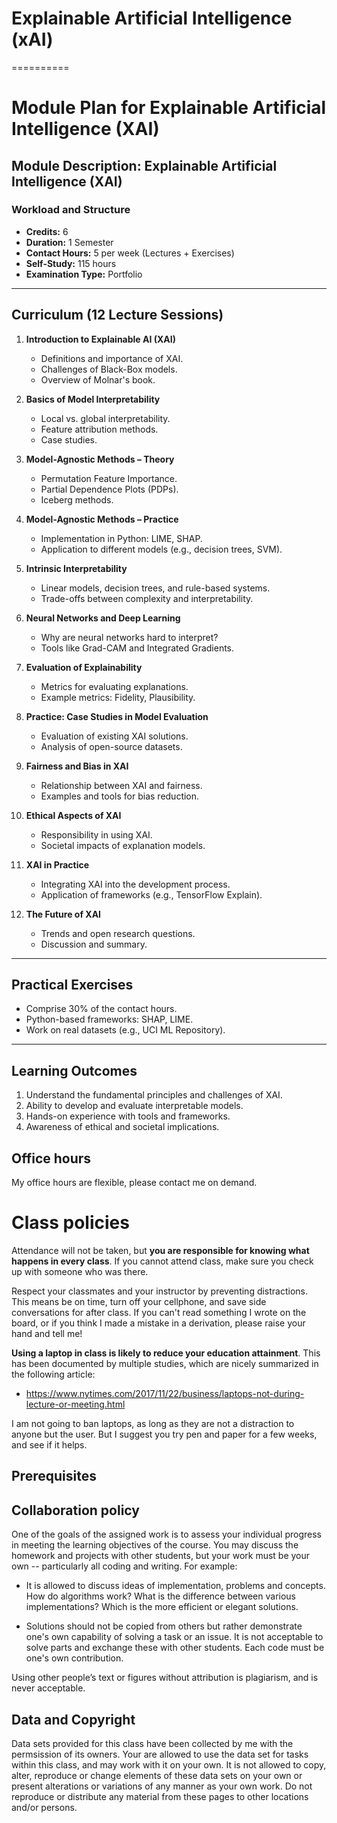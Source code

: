 # Explainable Artificial Intelligence (xAI)
==========
# Module Plan for Explainable Artificial Intelligence (XAI)

## Module Description: Explainable Artificial Intelligence (XAI)

### Workload and Structure
- **Credits:** 6
- **Duration:** 1 Semester
- **Contact Hours:** 5 per week (Lectures + Exercises)
- **Self-Study:** 115 hours
- **Examination Type:** Portfolio

---

## Curriculum (12 Lecture Sessions)

1. **Introduction to Explainable AI (XAI)**
   - Definitions and importance of XAI.
   - Challenges of Black-Box models.
   - Overview of Molnar's book.

2. **Basics of Model Interpretability**
   - Local vs. global interpretability.
   - Feature attribution methods.
   - Case studies.

3. **Model-Agnostic Methods – Theory**
   - Permutation Feature Importance.
   - Partial Dependence Plots (PDPs).
   - Iceberg methods.

4. **Model-Agnostic Methods – Practice**
   - Implementation in Python: LIME, SHAP.
   - Application to different models (e.g., decision trees, SVM).

5. **Intrinsic Interpretability**
   - Linear models, decision trees, and rule-based systems.
   - Trade-offs between complexity and interpretability.

6. **Neural Networks and Deep Learning**
   - Why are neural networks hard to interpret?
   - Tools like Grad-CAM and Integrated Gradients.

7. **Evaluation of Explainability**
   - Metrics for evaluating explanations.
   - Example metrics: Fidelity, Plausibility.

8. **Practice: Case Studies in Model Evaluation**
   - Evaluation of existing XAI solutions.
   - Analysis of open-source datasets.

9. **Fairness and Bias in XAI**
   - Relationship between XAI and fairness.
   - Examples and tools for bias reduction.

10. **Ethical Aspects of XAI**
    - Responsibility in using XAI.
    - Societal impacts of explanation models.

11. **XAI in Practice**
    - Integrating XAI into the development process.
    - Application of frameworks (e.g., TensorFlow Explain).

12. **The Future of XAI**
    - Trends and open research questions.
    - Discussion and summary.

---

## Practical Exercises
- Comprise 30% of the contact hours.
- Python-based frameworks: SHAP, LIME.
- Work on real datasets (e.g., UCI ML Repository).

---

## Learning Outcomes
1. Understand the fundamental principles and challenges of XAI.
2. Ability to develop and evaluate interpretable models.
3. Hands-on experience with tools and frameworks.
4. Awareness of ethical and societal implications.


## Office hours

My office hours are flexible, please contact me on demand.


# Class policies
<a name="policies"/>

Attendance will not be taken, but **you are responsible for knowing what happens in every class**. If you cannot attend class, make sure you check up with someone who was there.

Respect your classmates and your instructor by preventing distractions. This means be on time, turn off your cellphone, and save side conversations for after class. If you can't read something I wrote on the board, or if you think I made a mistake in a derivation, please raise your hand and tell me!

**Using a laptop in class is likely to reduce your education attainment**. This has been documented by multiple studies, which are nicely summarized in the following article:

- https://www.nytimes.com/2017/11/22/business/laptops-not-during-lecture-or-meeting.html

I am not going to ban laptops, as long as they are not a distraction to anyone but the user. But I suggest you try pen and paper for a few weeks, and see if it helps.

## Prerequisites
<a name="prerequisites"/>

## Collaboration policy

One of the goals of the assigned work is to assess your individual progress in meeting the learning objectives of the course. You may discuss the homework and projects with other students, but your work must be your own -- particularly all coding and writing. For example:

- It is allowed to discuss ideas of implementation, problems and concepts. How do algorithms work? What is the difference between various implementations? Which is the more efficient or elegant solutions.

- Solutions should not be copied from others but rather demonstrate one's own capability of solving a task or an issue. It is not acceptable to solve parts and exchange these with other students. Each code must be one's own contribution.

Using other people’s text or figures without attribution is plagiarism, and is never acceptable.

## Data and Copyright

Data sets provided for this class have been collected by me with the permsission of its owners. Your are allowed to use the data set for tasks within this class, and may work with it on your own. 
It is not allowed to copy, alter, reproduce or change elements of these data sets on your own or present alterations or variations of any manner as your own work. Do not reproduce or distribute any material from these pages to other locations and/or persons. 
